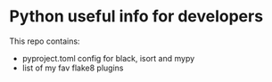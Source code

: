 # Python useful info for developers

This repo contains:

- pyproject.toml config for black, isort and mypy
- list of my fav flake8 plugins
